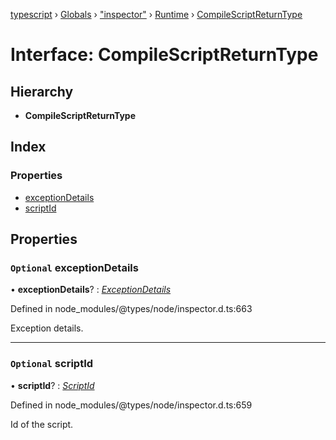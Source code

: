 [typescript](../README.md) › [Globals](../globals.md) › ["inspector"](../modules/_inspector_.md) › [Runtime](../modules/_inspector_.runtime.md) › [CompileScriptReturnType](_inspector_.runtime.compilescriptreturntype.md)

# Interface: CompileScriptReturnType

## Hierarchy

* **CompileScriptReturnType**

## Index

### Properties

* [exceptionDetails](_inspector_.runtime.compilescriptreturntype.md#optional-exceptiondetails)
* [scriptId](_inspector_.runtime.compilescriptreturntype.md#optional-scriptid)

## Properties

### `Optional` exceptionDetails

• **exceptionDetails**? : *[ExceptionDetails](_inspector_.runtime.exceptiondetails.md)*

Defined in node_modules/@types/node/inspector.d.ts:663

Exception details.

___

### `Optional` scriptId

• **scriptId**? : *[ScriptId](../modules/_inspector_.runtime.md#scriptid)*

Defined in node_modules/@types/node/inspector.d.ts:659

Id of the script.
